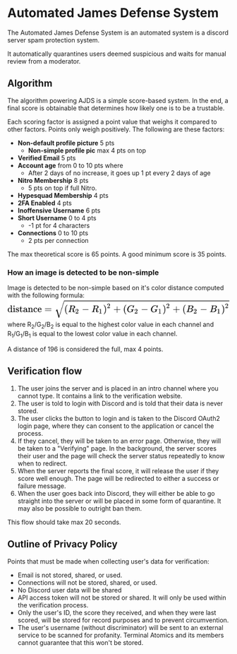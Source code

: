 # Automated James Defense System
The Automated James Defense System is an automated system is a discord server spam protection system.

It automatically quarantines users deemed suspicious and waits for manual review from a moderator.

## Algorithm

The algorithm powering AJDS is a simple score-based system. In the end, a final score is obtainable that determines how likely one is to be a trustable.

Each scoring factor is assigned a point value that weighs it compared to other factors. Points only weigh
positively. The following are these factors:

- **Non-default profile picture** 5 pts
  - **Non-simple profile pic** max 4 pts on top
- **Verified Email** 5 pts
- **Account age** from 0 to 10 pts where
	- After 2 days of no increase, it goes up 1 pt every 2 days of age
- **Nitro Membership** 8 pts
  - 5 pts on top if full Nitro.
- **Hypesquad Membership** 4 pts
- **2FA Enabled** 4 pts
- **Inoffensive Username** 6 pts
- **Short Username** 0 to 4 pts
	- -1 pt for 4 characters
- **Connections** 0 to 10 pts
  - 2 pts per connection


The max theoretical score is 65 points.
A good minimum score is 35 points.

### How an image is detected to be non-simple

Image is detected to be non-simple based on it's
color distance computed with the following formula:
![Color Distance Formula](distance.svg) 
where R<sub>2</sub>/G<sub>2</sub>/B<sub>2</sub> is
equal to the highest color value in each channel and
R<sub>1</sub>/G<sub>1</sub>/B<sub>1</sub> is equal to
the lowest color value in each channel.

A distance of 196 is considered the full, max 4 points.

## Verification flow

1. The user joins the server and is placed in an
intro channel where you cannot type. It contains a
link to the verification website.
2. The user is told to login with Discord and is told
that their data is never stored.
3. The user clicks the button to login and is taken
to the Discord OAuth2 login page, where they can
consent to the application or cancel the process.
4. If they cancel, they will be taken to an error page.
Otherwise, they will be taken to a "Verifying" page.
In the background, the server scores their user and
the page will check the server status repeatedly to
know when to redirect.
5. When the server reports the final score, it will
release the user if they score well enough. The page
will be redirected to either a success or failure
message.
6. When the user goes back into Discord, they will
either be able to go straight into the server or
will be placed in some form of quarantine. It may
also be possible to outright ban them.

This flow should take max 20 seconds.

## Outline of Privacy Policy

Points that must be made when collecting user's data
for verification:
- Email is not stored, shared, or used.
- Connections will not be stored, shared, or used.
- No Discord user data will be shared
- API access token will not be stored or shared. It
  will only be used within the verification process.
- Only the user's ID, the score they received, and 
  when they were last scored, will be stored for record 
  purposes and to prevent circumvention.
- The user's username (without discriminator) will 
  be sent to an external service to be scanned for
  profanity. Terminal Atomics and its members cannot
  guarantee that this won't be stored.